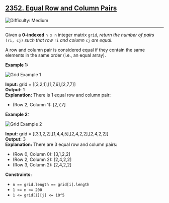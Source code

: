 ## [2352\. Equal Row and Column Pairs](https://leetcode.com/problems/equal-row-and-column-pairs)

![Difficulty: Medium](https://img.shields.io/badge/Difficulty-Medium-orange)

---

Given a **0-indexed** `n x n` integer matrix `grid`, _return the number of pairs_ `(ri, cj)` _such that row_ `ri` _and column_ `cj` _are equal_.

A row and column pair is considered equal if they contain the same elements in the same order (i.e., an equal array).

**Example 1:**

![Grid Example 1](https://assets.leetcode.com/uploads/2022/06/01/ex1.jpg)

**Input:** grid = \[\[3,2,1\],\[1,7,6\],\[2,7,7\]\]\
**Output:** 1\
**Explanation:** There is 1 equal row and column pair:

- (Row 2, Column 1): \[2,7,7\]

**Example 2:**

![Grid Example 2](https://assets.leetcode.com/uploads/2022/06/01/ex2.jpg)

**Input:** grid = \[\[3,1,2,2\],\[1,4,4,5\],\[2,4,2,2\],\[2,4,2,2\]\]\
**Output:** 3\
**Explanation:** There are 3 equal row and column pairs:

- (Row 0, Column 0): \[3,1,2,2\]
- (Row 2, Column 2): \[2,4,2,2\]
- (Row 3, Column 2): \[2,4,2,2\]

**Constraints:**

- `n == grid.length == grid[i].length`
- `1 <= n <= 200`
- `1 <= grid[i][j] <= 10^5`
